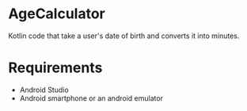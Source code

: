 # AgeCalculator

Kotlin code that take a user's date of birth and converts it into minutes.

# Requirements 

* Android Studio
* Android smartphone or an android emulator
